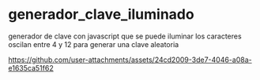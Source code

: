 # generador_clave_iluminado
generador de clave con javascript que se puede iluminar
los caracteres oscilan entre 4 y 12 para generar una clave aleatoria 


https://github.com/user-attachments/assets/24cd2009-3de7-4046-a08a-e1635ca51f62

